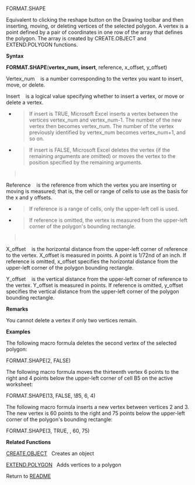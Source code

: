 FORMAT.SHAPE

Equivalent to clicking the reshape button on the Drawing toolbar and
then inserting, moving, or deleting vertices of the selected polygon. A
vertex is a point defined by a pair of coordinates in one row of the
array that defines the polygon. The array is created by CREATE.OBJECT
and EXTEND.POLYGON functions.

**Syntax**

**FORMAT.SHAPE**(**vertex\_num, insert**, reference, x\_offset,
y\_offset)

Vertex\_num&nbsp;&nbsp;&nbsp;&nbsp;is a number corresponding to the
vertex you want to insert, move, or delete.

Insert&nbsp;&nbsp;&nbsp;&nbsp;is a logical value specifying whether to
insert a vertex, or move or delete a vertex.

  - > If insert is TRUE, Microsoft Excel inserts a vertex between the
    > vertices vertex\_num and vertex\_num-1. The number of the new
    > vertex then becomes vertex\_num. The number of the vertex
    > previously identified by vertex\_num becomes vertex\_num+1, and so
    > on.

  - > If insert is FALSE, Microsoft Excel deletes the vertex (if the
    > remaining arguments are omitted) or moves the vertex to the
    > position specified by the remaining arguments.

> &nbsp;

Reference&nbsp;&nbsp;&nbsp;&nbsp;is the reference from which the vertex
you are inserting or moving is measured; that is, the cell or range of
cells to use as the basis for the x and y offsets.

  - > If reference is a range of cells, only the upper-left cell is
    > used.

  - > If reference is omitted, the vertex is measured from the
    > upper-left corner of the polygon's bounding rectangle.

> &nbsp;

X\_offset&nbsp;&nbsp;&nbsp;&nbsp;is the horizontal distance from the
upper-left corner of reference to the vertex. X\_offset is measured in
points. A point is 1/72nd of an inch. If reference is omitted, x\_offset
specifies the horizontal distance from the upper-left corner of the
polygon bounding rectangle.

Y\_offset&nbsp;&nbsp;&nbsp;&nbsp;is the vertical distance from the
upper-left corner of reference to the vertex. Y\_offset is measured in
points. If reference is omitted, y\_offset specifies the vertical
distance from the upper-left corner of the polygon bounding rectangle.

**Remarks**

You cannot delete a vertex if only two vertices remain.

**Examples**

The following macro formula deletes the second vertex of the selected
polygon:

FORMAT.SHAPE(2, FALSE)

The following macro formula moves the thirteenth vertex 6 points to the
right and 4 points below the upper-left corner of cell B5 on the active
worksheet:

FORMAT.SHAPE(13, FALSE, \!$B$5, 6, 4)

The following macro formula inserts a new vertex between vertices 2 and
3. The new vertex is 60 points to the right and 75 points below the
upper-left corner of the polygon's bounding rectangle:

FORMAT.SHAPE(3, TRUE, , 60, 75)

**Related Functions**

[CREATE.OBJECT](CREATE.OBJECT.md)&nbsp;&nbsp;&nbsp;Creates an object

[EXTEND.POLYGON](EXTEND.POLYGON.md)&nbsp;&nbsp;&nbsp;Adds vertices to a polygon



Return to [README](README.md)

